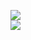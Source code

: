 [![](https://img.shields.io/badge/Made%20With-Github%20Spray-lightgrey.svg?style=for-the-badge&logo=github)](https://github.com/Annihil/github-spray#1066)  
[![](https://i.imgur.com/2DrTn0Z.gif)](https://github.com/Annihil/github-spray)